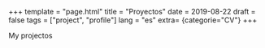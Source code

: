 +++
template = "page.html"
title = "Proyectos"
date =  2019-08-22
draft = false
tags = ["project", "profile"]
lang = "es"
extra= {categorie="CV"}
+++


My projectos
